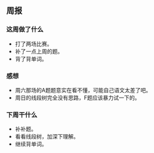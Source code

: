 ## 周报

### 这周做了什么
+ 打了两场比赛。
+ 补了一点上周的题。
+ 背了背单词。

### 感想
+ 周六那场的A题题意实在看不懂，可能自己语文太差了吧。
+ 周日的线段树完全没有思路，F题应该暴力试一下的。

### 下周干什么
+ 补补题。
+ 看看线段树，加深下理解。
+ 继续背单词。
